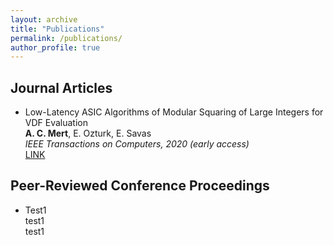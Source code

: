 ```yaml
---
layout: archive
title: "Publications"
permalink: /publications/
author_profile: true
---
```


## Journal Articles  

* Low-Latency ASIC Algorithms of Modular Squaring of Large Integers for VDF Evaluation  
  **A. C. Mert**, E. Ozturk, E. Savas  
  *IEEE Transactions on Computers, 2020 (early access)*  
  <a href="https://ieeexplore.ieee.org/document/9289016">LINK</a> 


## Peer-Reviewed Conference Proceedings


* Test1  
   test1  
   test1  


